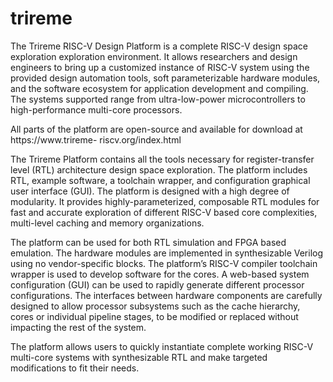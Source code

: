 # trireme
The Trireme RISC-V Design Platform is a complete RISC-V design space exploration exploration environment. It allows researchers and design engineers to bring up a customized instance of RISC-V system using the provided design automation tools, soft parameterizable hardware modules, and the software ecosystem for application development and compiling. The systems supported range from ultra-low-power microcontrollers to high-performance multi-core processors.

All parts of the platform are open-source and available for download at https://www.trireme- riscv.org/index.html

The Trireme Platform contains all the tools necessary for register-transfer level (RTL) architecture design space exploration. The platform includes RTL, example software, a toolchain wrapper, and configuration graphical user interface (GUI). The platform is designed with a high degree of modularity. It provides highly-parameterized, composable RTL modules for fast and accurate exploration of different RISC-V based core complexities, multi-level caching and memory organizations. 


The platform can be used for both RTL simulation and FPGA based emulation. The hardware modules are implemented in synthesizable Verilog using no vendor-specific blocks. The platform’s RISC-V compiler toolchain wrapper is used to develop software for the cores. A web-based system configuration (GUI) can be used to rapidly generate different processor configurations. The interfaces between hardware components are carefully designed to allow processor subsystems such as the cache hierarchy, cores or individual pipeline stages, to be modified or replaced without impacting the rest of the system. 


The platform allows users to quickly instantiate complete working RISC-V multi-core systems with synthesizable RTL and make targeted modifications to fit their needs.
